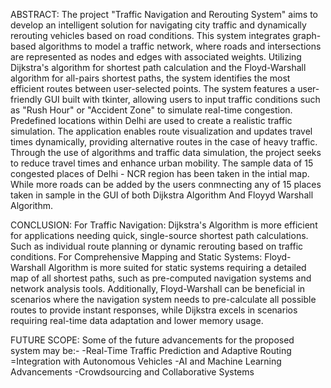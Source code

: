 ABSTRACT:
The project "Traffic Navigation and Rerouting System" aims to develop an intelligent solution for navigating city traffic and dynamically rerouting vehicles based on road conditions. This system integrates graph-based algorithms to model a traffic network, where roads and intersections are represented as nodes and edges with associated weights. Utilizing Dijkstra's algorithm for shortest path calculation and the Floyd-Warshall algorithm for all-pairs shortest paths, the system identifies the most efficient routes between user-selected points.
The system features a user-friendly GUI built with tkinter, allowing users to input traffic conditions such as "Rush Hour" or "Accident Zone" to simulate real-time congestion. Predefined locations within Delhi are used to create a realistic traffic simulation. The application enables route visualization and updates travel times dynamically, providing alternative routes in the case of heavy traffic. Through the use of algorithms and traffic data simulation, the project seeks to reduce travel times and enhance urban mobility.
The sample data of 15 congested places of Delhi - NCR region has been taken in the intial map. While more roads can be added by the users conmnecting any of  15 places taken in sample in the GUI of both Dijkstra Algorithm And Floyyd Warshall Algorithm.

CONCLUSION:
For Traffic Navigation: Dijkstra's Algorithm is more efficient for applications needing quick, single-source shortest path calculations. Such as individual route planning or dynamic rerouting based on traffic conditions.
For Comprehensive Mapping and Static Systems: Floyd-Warshall Algorithm is more suited for static systems requiring a detailed map of all shortest paths, such as pre-computed navigation systems and network analysis tools.
Additionally, Floyd-Warshall can be beneficial in scenarios where the navigation system needs to pre-calculate all possible routes to provide instant responses, while Dijkstra excels in scenarios requiring real-time data adaptation and lower memory usage.

FUTURE SCOPE:
Some of the future advancements for the proposed system may be:- 
-Real-Time Traffic Prediction and Adaptive Routing
=Integration with Autonomous Vehicles
-AI and Machine Learning Advancements
-Crowdsourcing and Collaborative Systems
